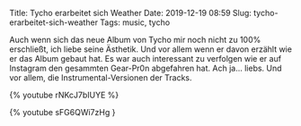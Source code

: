 Title: Tycho erarbeitet sich Weather
Date: 2019-12-19 08:59
Slug: tycho-erarbeitet-sich-weather
Tags: music, tycho

Auch wenn sich das neue Album von Tycho mir noch nicht zu 100% erschließt, ich liebe seine Ästhetik. Und vor allem wenn er davon erzählt wie er das Album gebaut hat. Es war auch interessant zu verfolgen wie er auf Instagram den gesammten Gear-Pr0n abgefahren hat. Ach ja... liebs. Und vor allem, die Instrumental-Versionen der Tracks.

{% youtube rNKcJ7bIUYE %}

{% youtube sFG6QWi7zHg }
